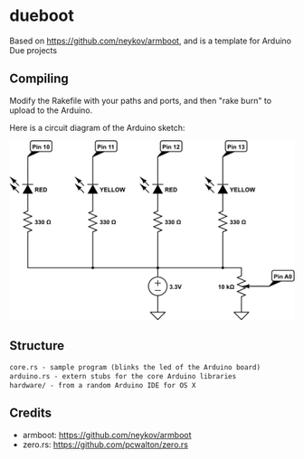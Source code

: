 dueboot
=======

Based on https://github.com/neykov/armboot, and is a template for Arduino Due projects

Compiling
---------

Modify the Rakefile with your paths and ports, and then "rake burn" to upload to the Arduino.

Here is a circuit diagram of the Arduino sketch:

![Circuit diagram](https://raw.githubusercontent.com/tkellogg/dueboot/master/rust-arduino-circuit.png)


Structure
---------

    core.rs - sample program (blinks the led of the Arduino board)
    arduino.rs - extern stubs for the core Arduino libraries
    hardware/ - from a random Arduino IDE for OS X


Credits
-------

  - armboot: https://github.com/neykov/armboot
  - zero.rs: https://github.com/pcwalton/zero.rs
